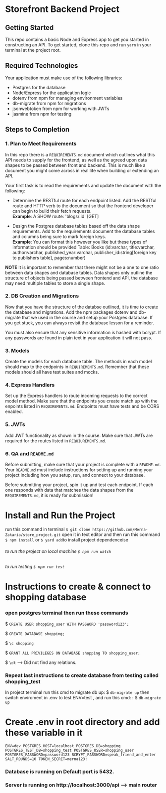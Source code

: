 # Storefront Backend Project

## Getting Started

This repo contains a basic Node and Express app to get you started in constructing an API. To get started, clone this repo and run `yarn` in your terminal at the project root.

## Required Technologies
Your application must make use of the following libraries:
- Postgres for the database
- Node/Express for the application logic
- dotenv from npm for managing environment variables
- db-migrate from npm for migrations
- jsonwebtoken from npm for working with JWTs
- jasmine from npm for testing

## Steps to Completion

### 1. Plan to Meet Requirements

In this repo there is a `REQUIREMENTS.md` document which outlines what this API needs to supply for the frontend, as well as the agreed upon data shapes to be passed between front and backend. This is much like a document you might come across in real life when building or extending an API. 

Your first task is to read the requirements and update the document with the following:
- Determine the RESTful route for each endpoint listed. Add the RESTful route and HTTP verb to the document so that the frontend developer can begin to build their fetch requests.    
**Example**: A SHOW route: 'blogs/:id' [GET] 

- Design the Postgres database tables based off the data shape requirements. Add to the requirements document the database tables and columns being sure to mark foreign keys.   
**Example**: You can format this however you like but these types of information should be provided
Table: Books (id:varchar, title:varchar, author:varchar, published_year:varchar, publisher_id:string[foreign key to publishers table], pages:number)

**NOTE** It is important to remember that there might not be a one to one ratio between data shapes and database tables. Data shapes only outline the structure of objects being passed between frontend and API, the database may need multiple tables to store a single shape. 

### 2.  DB Creation and Migrations

Now that you have the structure of the databse outlined, it is time to create the database and migrations. Add the npm packages dotenv and db-migrate that we used in the course and setup your Postgres database. If you get stuck, you can always revisit the database lesson for a reminder. 

You must also ensure that any sensitive information is hashed with bcrypt. If any passwords are found in plain text in your application it will not pass.

### 3. Models

Create the models for each database table. The methods in each model should map to the endpoints in `REQUIREMENTS.md`. Remember that these models should all have test suites and mocks.

### 4. Express Handlers

Set up the Express handlers to route incoming requests to the correct model method. Make sure that the endpoints you create match up with the enpoints listed in `REQUIREMENTS.md`. Endpoints must have tests and be CORS enabled. 

### 5. JWTs

Add JWT functionality as shown in the course. Make sure that JWTs are required for the routes listed in `REQUIUREMENTS.md`.

### 6. QA and `README.md`

Before submitting, make sure that your project is complete with a `README.md`. Your `README.md` must include instructions for setting up and running your project including how you setup, run, and connect to your database. 

Before submitting your project, spin it up and test each endpoint. If each one responds with data that matches the data shapes from the `REQUIREMENTS.md`, it is ready for submission!

# Install and Run the Project
run this command in terminal `$ git clone https://github.com/Merna-Zakaria/store_project.git`
open it in text editor
and then run this command `$ npm install` or `$ yard add`to install project dependenceise

###### to run the project on local machine `$ npm run watch`
###### to run testing `$ npm run test`

# Instructions to create & connect to shopping database
### open postgres terminal then run these commands

$ `CREATE USER shopping_user WITH PASSWORD 'password123';`

$ `CREATE DATABASE shopping;`

$ `\c shopping`

$ `GRANT ALL PRIVILEGES ON DATABASE shopping TO shopping_user;`

$ `\dt` --> Did not find any relations.

### Repeat last instructions to create database from testing called shopping_test

In project terminal run this cmd to migrate db up: $ `db-migrate up`
then switch enviroment in .env to test ENV=test , and run this cmd: : $ `db-migrate up`

# Create .env in root directory and add these variable in it

`ENV=dev
POSTGRES_HOST=localhost
POSTGRES_DB=shopping
POSTGRES_TEST_DB=shopping_test
POSTGRES_USER=shopping_user
POSTGRES_PASSWORD=password123
BCRYPT_PASSWORD=speak_friend_and_enter
SALT_ROUNDS=10
TOKEN_SECRET=merna123!`

### Database is running on Default port is 5432.
### Server is running on http://localhost:3000/api --> main router
